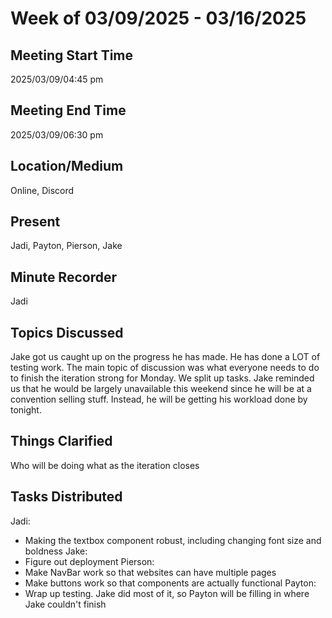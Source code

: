 # Week of 03/09/2025 - 03/16/2025
## Meeting Start Time

2025/03/09/04:45 pm
## Meeting End Time

2025/03/09/06:30 pm
## Location/Medium
Online, Discord
## Present

Jadi, Payton, Pierson, Jake
## Minute Recorder

Jadi
## Topics Discussed
Jake got us caught up on the progress he has made. He has done a LOT of testing work.
The main topic of discussion was what everyone needs to do to finish the iteration strong for Monday. We split up tasks. Jake reminded us that he would be largely unavailable this weekend since he will be at a convention selling stuff. 
Instead, he will be getting his workload done by tonight.

## Things Clarified
Who will be doing what as the iteration closes


## Tasks Distributed
Jadi:
- Making the textbox component robust, including changing font size and boldness
Jake:
- Figure out deployment
Pierson:
- Make NavBar work so that websites can have multiple pages
- Make buttons work so that components are actually functional
Payton:
- Wrap up testing. Jake did most of it, so Payton will be filling in where Jake couldn't finish
